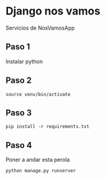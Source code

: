 # Django nos vamos

Servicios de NosVamosApp

## Paso 1

Instalar python

## Paso 2


```
source venv/bin/activate
```

## Paso 3

```
pip install -r requirements.txt
```

## Paso 4

Poner a andar esta perola
```
python manage.py runserver
```





